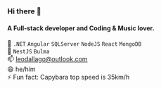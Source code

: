 ### Hi there 👋


 #### A Full-stack developer and Coding & Music lover.

 🌳  `.NET` `Angular` `SQLServer` `NodeJS` `React` `MongoDB` <br>
 🌱  `NestJS` `Bulma` <br>
 📫 leodallago@outlook.com<br>
 😄 he/him<br>
 ⚡ Fun fact: Capybara top speed is 35km/h<br>

